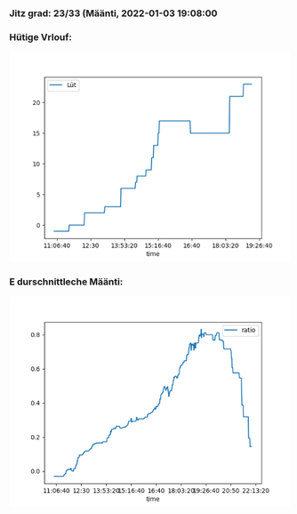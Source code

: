 ### Jitz grad: 23/33 (Määnti, 2022-01-03 19:08:00

### Hütige Vrlouf:
![Graph](Today.png)

### E durschnittleche Määnti:
![Graph](Määnti.png)